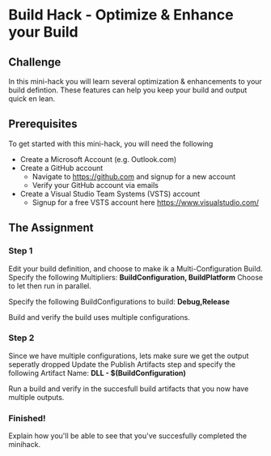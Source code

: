 # Build Hack - Optimize & Enhance your Build #

## Challenge ##
In this mini-hack you will learn several optimization & enhancements to your build defintion. These features can help you keep your build and output quick en lean.

## Prerequisites ##
To get started with this mini-hack, you will need the following 

- Create a Microsoft Account (e.g. Outlook.com)
- Create a GitHub account
    - Navigate to https://github.com and signup for a new account
    - Verify your GitHub account via emails
- Create a Visual Studio Team Systems (VSTS) account
    - Signup for a free VSTS account here https://www.visualstudio.com/

## The Assignment ##

### Step 1 ###

Edit your build definition, and choose to make ik a Multi-Configuration Build.
Specify the following Multipliers: **BuildConfiguration, BuildPlatform**
Choose to let then run in parallel.

Specify the following BuildConfigurations to build: **Debug,Release**

Build and verify the build uses multiple configurations.

### Step 2 ###

Since we have multiple configurations, lets make sure we get the output seperatly dropped
Update the Publish Artifacts step and specify the following Artifact Name: **DLL - $(BuildConfiguration)** 

Run a build and verify in the succesfull build artifacts that you now have multiple outputs.

### Finished! ###
Explain how you'll be able to see that you've succesfully completed the minihack.